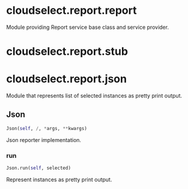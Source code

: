 <h1 id="cloudselect.report.report">cloudselect.report.report</h1>

Module providing Report service base class and service provider.
<h1 id="cloudselect.report.stub">cloudselect.report.stub</h1>


<h1 id="cloudselect.report.json">cloudselect.report.json</h1>

Module that represents list of selected instances as pretty print output.
<h2 id="cloudselect.report.json.Json">Json</h2>

```python
Json(self, /, *args, **kwargs)
```
Json reporter implementation.
<h3 id="cloudselect.report.json.Json.run">run</h3>

```python
Json.run(self, selected)
```
Represent instances as pretty print output.
